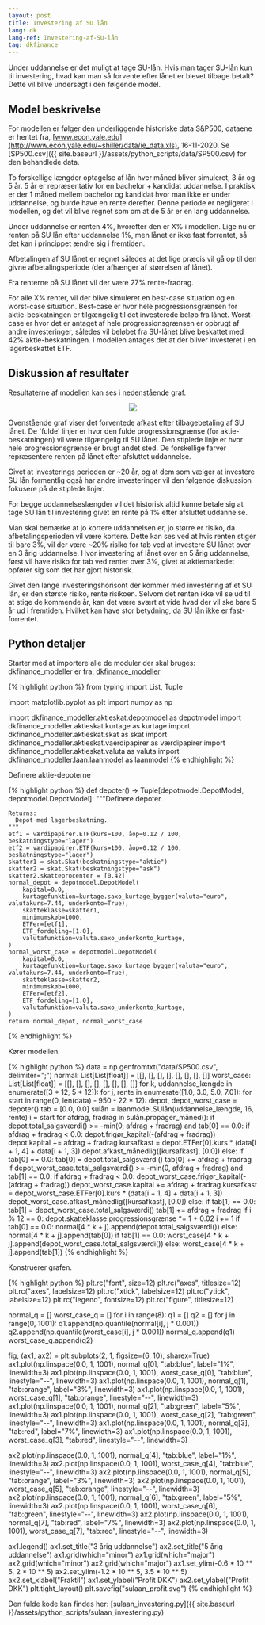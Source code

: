 ```yaml
---
layout: post
title: Investering af SU lån
lang: dk
lang-ref: Investering-af-SU-lån
tag: dkfinance
---
```


Under uddannelse er det muligt at tage SU-lån.
Hvis man tager SU-lån kun til investering, hvad kan man så forvente efter lånet er blevet tilbage betalt?
Dette vil blive undersøgt i den følgende model.

## Model beskrivelse

For modellen er følger den underliggende historiske data S&P500, dataene er hentet fra, [www.econ.yale.edu](http://www.econ.yale.edu/~shiller/data/ie_data.xls), 16-11-2020.
Se [SP500.csv]({{ site.baseurl }}/assets/python_scripts/data/SP500.csv) for den behandlede data.

To forskellige længder optagelse af lån hver måned bliver simuleret, 3 år og 5 år. 
5 år er repræsentativ for en bachelor + kandidat uddannelse.
I praktisk er der 1 måned mellem bachelor og kandidat hvor man ikke er under uddannelse, og burde have en rente derefter. 
Denne periode er negligeret i modellen, og det vil blive regnet som om at de 5 år er en lang uddannelse. 

Under uddannelse er renten 4%, hvorefter den er X% i modellen.
Lige nu er renten på SU lån efter uddannelse 1%, men lånet er ikke fast forrentet, så det kan i princippet ændre sig i fremtiden.

Afbetalingen af SU lånet er regnet således at det lige præcis vil gå op til den givne afbetalingsperiode (der afhænger af størrelsen af lånet).

Fra renterne på SU lånet vil der være 27% rente-fradrag.

For alle X% renter, vil der blive simuleret en best-case situation og en worst-case situation.
Best-case er hvor hele progressionsgrænsen for aktie-beskatningen er tilgængelig til det investerede beløb fra lånet.
Worst-case er hvor det er antaget af hele progressionsgrænsen er opbrugt af andre investeringer, således vil beløbet fra SU-lånet blive beskattet med 42% aktie-beskatningen.
I modellen antages det at der bliver investeret i en lagerbeskattet ETF.

## Diskussion af resultater

Resultaterne af modellen kan ses i nedenstående graf.

<p align="center">
<img src="{{ site.baseurl }}/assets/plots/sulaan_profit.svg"> 
</p>

Ovenstående graf viser det forventede afkast efter tilbagebetaling af SU lånet.
De 'fulde' linjer er hvor den fulde progressionsgrænse (for aktie-beskatningen) vil være tilgængelig til SU lånet.
Den stiplede linje er hvor hele progressionsgrænse er brugt andet sted.
De forskellige farver repræsentere renten på lånet efter afsluttet uddannelse.

Givet at investerings perioden er ~20 år, og at dem som vælger at investere SU lån formentlig også har andre investeringer vil den følgende diskussion fokusere på de stiplede linjer.

For begge uddannelseslængder vil det historisk altid kunne betale sig at tage SU lån til investering givet en rente på 1% efter afsluttet uddannelse.

Man skal bemærke at jo kortere uddannelsen er, jo større er risiko, da afbetalingsperioden vil være kortere.
Dette kan ses ved at hvis renten stiger til bare 3%, vil der være ~20% risiko for tab ved at investere SU lånet over en 3 årig uddannelse.
Hvor investering af lånet over en 5 årig uddannelse, først vil have risiko for tab ved renter over 3%, givet at aktiemarkedet opfører sig som det har gjort historisk.

Givet den lange investeringshorisont der kommer med investering af et SU lån, er den største risiko, rente risikoen.
Selvom det renten ikke vil se ud til at stige de kommende år, kan det være svært at vide hvad der vil ske bare 5 år ud i fremtiden.
Hvilket kan have stor betydning, da SU lån ikke er fast-forrentet.


<!-- python_split -->

## Python detaljer

Starter med at importere alle de moduler der skal bruges:
dkfinance_modeller er fra, [dkfinance_modeller](https://github.com/erikkjellgren/dkfinance_modeller)

{% highlight python %}
from typing import List, Tuple

import matplotlib.pyplot as plt
import numpy as np

import dkfinance_modeller.aktieskat.depotmodel as depotmodel
import dkfinance_modeller.aktieskat.kurtage as kurtage
import dkfinance_modeller.aktieskat.skat as skat
import dkfinance_modeller.aktieskat.vaerdipapirer as værdipapirer
import dkfinance_modeller.aktieskat.valuta as valuta
import dkfinance_modeller.laan.laanmodel as laanmodel
{% endhighlight %}

Definere aktie-depoterne

{% highlight python %}
def depoter() -> Tuple[depotmodel.DepotModel, depotmodel.DepotModel]:
    """Definere depoter.

    Returns:
      Depot med lagerbeskatning.
    """
    etf1 = værdipapirer.ETF(kurs=100, åop=0.12 / 100, beskatningstype="lager")
    etf2 = værdipapirer.ETF(kurs=100, åop=0.12 / 100, beskatningstype="lager")
    skatter1 = skat.Skat(beskatningstype="aktie")
    skatter2 = skat.Skat(beskatningstype="ask")
    skatter2.skatteprocenter = [0.42]
    normal_depot = depotmodel.DepotModel(
        kapital=0.0,
        kurtagefunktion=kurtage.saxo_kurtage_bygger(valuta="euro", valutakurs=7.44, underkonto=True),
        skatteklasse=skatter1,
        minimumskøb=1000,
        ETFer=[etf1],
        ETF_fordeling=[1.0],
        valutafunktion=valuta.saxo_underkonto_kurtage,
    )
    normal_worst_case = depotmodel.DepotModel(
        kapital=0.0,
        kurtagefunktion=kurtage.saxo_kurtage_bygger(valuta="euro", valutakurs=7.44, underkonto=True),
        skatteklasse=skatter2,
        minimumskøb=1000,
        ETFer=[etf2],
        ETF_fordeling=[1.0],
        valutafunktion=valuta.saxo_underkonto_kurtage,
    )
    return normal_depot, normal_worst_case
{% endhighlight %}

Kører modellen.

{% highlight python %}
data = np.genfromtxt("data/SP500.csv", delimiter=";")
normal: List[List[float]] = [[], [], [], [], [], [], [], []]
worst_case: List[List[float]] = [[], [], [], [], [], [], [], []]
for k, uddannelse_længde in enumerate([3 * 12, 5 * 12]):
    for j, rente in enumerate([1.0, 3.0, 5.0, 7.0]):
        for start in range(0, len(data) - 950 - 22 * 12):
            depot, depot_worst_case = depoter()
            tab = [0.0, 0.0]
            sulån = laanmodel.SUlån(uddannelse_længde, 16, rente)
            i = start
            for afdrag, fradrag in sulån.propager_måned():
                if depot.total_salgsværdi() >= -min(0, afdrag + fradrag) and tab[0] == 0.0:
                    if afdrag + fradrag < 0.0:
                        depot.frigør_kapital(-(afdrag + fradrag))
                    depot.kapital += afdrag + fradrag
                    kursafkast = depot.ETFer[0].kurs * (data[i + 1, 4] + data[i + 1, 3])
                    depot.afkast_månedlig([kursafkast], [0.0])
                else:
                    if tab[0] == 0.0:
                        tab[0] = depot.total_salgsværdi()
                    tab[0] += afdrag + fradrag
                if depot_worst_case.total_salgsværdi() >= -min(0, afdrag + fradrag) and tab[1] == 0.0:
                    if afdrag + fradrag < 0.0:
                        depot_worst_case.frigør_kapital(-(afdrag + fradrag))
                    depot_worst_case.kapital += afdrag + fradrag
                    kursafkast = depot_worst_case.ETFer[0].kurs * (data[i + 1, 4] + data[i + 1, 3])
                    depot_worst_case.afkast_månedlig([kursafkast], [0.0])
                else:
                    if tab[1] == 0.0:
                        tab[1] = depot_worst_case.total_salgsværdi()
                    tab[1] += afdrag + fradrag
                if i % 12 == 0:
                    depot.skatteklasse.progressionsgrænse *= 1 + 0.02
                i += 1
            if tab[0] == 0.0:
                normal[4 * k + j].append(depot.total_salgsværdi())
            else:
                normal[4 * k + j].append(tab[0])
            if tab[1] == 0.0:
                worst_case[4 * k + j].append(depot_worst_case.total_salgsværdi())
            else:
                worst_case[4 * k + j].append(tab[1])
{% endhighlight %}

Konstruerer grafen.

{% highlight python %}
plt.rc("font", size=12)
plt.rc("axes", titlesize=12)
plt.rc("axes", labelsize=12)
plt.rc("xtick", labelsize=12)
plt.rc("ytick", labelsize=12)
plt.rc("legend", fontsize=12)
plt.rc("figure", titlesize=12)

normal_q = []
worst_case_q = []
for i in range(8):
    q1 = []
    q2 = []
    for j in range(0, 1001):
        q1.append(np.quantile(normal[i], j * 0.001))
        q2.append(np.quantile(worst_case[i], j * 0.001))
    normal_q.append(q1)
    worst_case_q.append(q2)

fig, (ax1, ax2) = plt.subplots(2, 1, figsize=(6, 10), sharex=True)
ax1.plot(np.linspace(0.0, 1, 1001), normal_q[0], "tab:blue", label="1%", linewidth=3)
ax1.plot(np.linspace(0.0, 1, 1001), worst_case_q[0], "tab:blue", linestyle="--", linewidth=3)
ax1.plot(np.linspace(0.0, 1, 1001), normal_q[1], "tab:orange", label="3%", linewidth=3)
ax1.plot(np.linspace(0.0, 1, 1001), worst_case_q[1], "tab:orange", linestyle="--", linewidth=3)
ax1.plot(np.linspace(0.0, 1, 1001), normal_q[2], "tab:green", label="5%", linewidth=3)
ax1.plot(np.linspace(0.0, 1, 1001), worst_case_q[2], "tab:green", linestyle="--", linewidth=3)
ax1.plot(np.linspace(0.0, 1, 1001), normal_q[3], "tab:red", label="7%", linewidth=3)
ax1.plot(np.linspace(0.0, 1, 1001), worst_case_q[3], "tab:red", linestyle="--", linewidth=3)

ax2.plot(np.linspace(0.0, 1, 1001), normal_q[4], "tab:blue", label="1%", linewidth=3)
ax2.plot(np.linspace(0.0, 1, 1001), worst_case_q[4], "tab:blue", linestyle="--", linewidth=3)
ax2.plot(np.linspace(0.0, 1, 1001), normal_q[5], "tab:orange", label="3%", linewidth=3)
ax2.plot(np.linspace(0.0, 1, 1001), worst_case_q[5], "tab:orange", linestyle="--", linewidth=3)
ax2.plot(np.linspace(0.0, 1, 1001), normal_q[6], "tab:green", label="5%", linewidth=3)
ax2.plot(np.linspace(0.0, 1, 1001), worst_case_q[6], "tab:green", linestyle="--", linewidth=3)
ax2.plot(np.linspace(0.0, 1, 1001), normal_q[7], "tab:red", label="7%", linewidth=3)
ax2.plot(np.linspace(0.0, 1, 1001), worst_case_q[7], "tab:red", linestyle="--", linewidth=3)

ax1.legend()
ax1.set_title("3 årig uddannelse")
ax2.set_title("5 årig uddannelse")
ax1.grid(which="minor")
ax1.grid(which="major")
ax2.grid(which="minor")
ax2.grid(which="major")
ax1.set_ylim(-0.6 * 10 ** 5, 2 * 10 ** 5)
ax2.set_ylim(-1.2 * 10 ** 5, 3.5 * 10 ** 5)
ax2.set_xlabel("Fraktil")
ax1.set_ylabel("Profit DKK")
ax2.set_ylabel("Profit DKK")
plt.tight_layout()
plt.savefig("sulaan_profit.svg")
{% endhighlight %}

Den fulde kode kan findes her: [sulaan_investering.py]({{ site.baseurl }}/assets/python_scripts/sulaan_investering.py)
